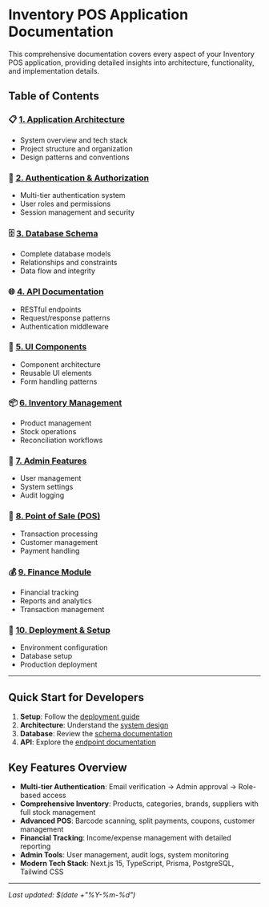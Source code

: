 # Inventory POS Application Documentation

This comprehensive documentation covers every aspect of your Inventory POS application, providing detailed insights into architecture, functionality, and implementation details.

## Table of Contents

### 📋 [1. Application Architecture](./architecture/README.md)
- System overview and tech stack
- Project structure and organization
- Design patterns and conventions

### 🔐 [2. Authentication & Authorization](./authentication/README.md)
- Multi-tier authentication system
- User roles and permissions
- Session management and security

### 🗄️ [3. Database Schema](./database/README.md)
- Complete database models
- Relationships and constraints
- Data flow and integrity

### 🌐 [4. API Documentation](./api/README.md)
- RESTful endpoints
- Request/response patterns
- Authentication middleware

### 🧩 [5. UI Components](./components/README.md)
- Component architecture
- Reusable UI elements
- Form handling patterns

### 📦 [6. Inventory Management](./inventory/README.md)
- Product management
- Stock operations
- Reconciliation workflows

### 👥 [7. Admin Features](./admin/README.md)
- User management
- System settings
- Audit logging

### 🛒 [8. Point of Sale (POS)](./pos/README.md)
- Transaction processing
- Customer management
- Payment handling

### 💰 [9. Finance Module](./finance/README.md)
- Financial tracking
- Reports and analytics
- Transaction management

### 🚀 [10. Deployment & Setup](./deployment/README.md)
- Environment configuration
- Database setup
- Production deployment

---

## Quick Start for Developers

1. **Setup**: Follow the [deployment guide](./deployment/README.md)
2. **Architecture**: Understand the [system design](./architecture/README.md)
3. **Database**: Review the [schema documentation](./database/README.md)
4. **API**: Explore the [endpoint documentation](./api/README.md)

## Key Features Overview

- **Multi-tier Authentication**: Email verification → Admin approval → Role-based access
- **Comprehensive Inventory**: Products, categories, brands, suppliers with full stock management
- **Advanced POS**: Barcode scanning, split payments, coupons, customer management
- **Financial Tracking**: Income/expense management with detailed reporting
- **Admin Tools**: User management, audit logs, system monitoring
- **Modern Tech Stack**: Next.js 15, TypeScript, Prisma, PostgreSQL, Tailwind CSS

---

*Last updated: $(date +"%Y-%m-%d")*